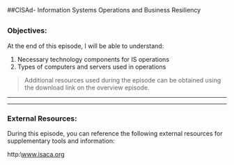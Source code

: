 ##CISAd- Information Systems Operations and Business Resiliency
##
### Objectives:

At the end of this episode, I will be able to understand:

1. Necessary technology components for IS operations
2. Types of computers and servers used in operations

	

>Additional resources used during the episode can be obtained using the download link on the overview episode.

-----------------------------------------------------------






-----------------------------------------------------------
### External Resources:

During this episode, you can reference the following external resources for supplementary tools and information:

http:\www.isaca.org
